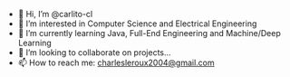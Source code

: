 - 👋 Hi, I’m @carlito-cl
- 👀 I’m interested in Computer Science and Electrical Engineering
- 🌱 I’m currently learning Java, Full-End Engineering and Machine/Deep Learning
- 💞️ I’m looking to collaborate on projects...
- 📫 How to reach me: charlesleroux2004@gmail.com

<!---
carlito-cl/carlito-cl is a ✨ special ✨ repository because its `README.md` (this file) appears on your GitHub profile.
You can click the Preview link to take a look at your changes.
--->
